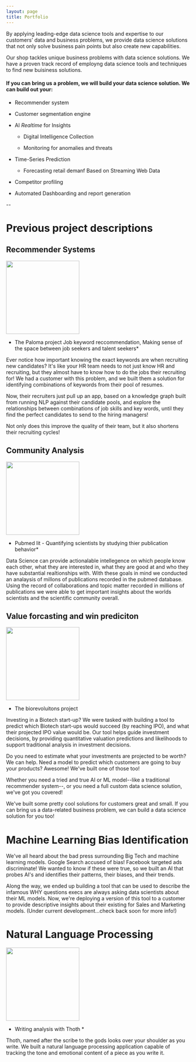 ```yaml
---
layout: page
title: Portfolio
---
```


By applying leading-edge data science tools and expertise to our customers’ data and business problems, we provide data science solutions that not only solve business pain points but also create new capabilities. 

Our shop tackles unique business problems with data science solutions. We have a proven track record of employng data science tools and techniques to find new buisiness solutions. 
 
#### If you can bring us a problem, we will build your data science solution. We can build out your:

- Recommender system

- Customer segmentation engine

- AI _Realtime_ for Insights 

    * Digital Intelligence Collection
    
    * Monitoring for anomalies and threats

- Time-Series Prediction 
    
    * Forecasting retail demanf Based on Streaming Web Data

- Competitor profiling

- Automated Dashboarding and report generation

--

# Previous project descriptions

## Recommender Systems


<div class="col-md-4" markdown="1">
  <img height="200px" class="center-block" src="../img/graphbluebiorevs.jpg">
  </div>

* The Paloma project Job keyword reccommendation, Making sense of the space between job seekers and talent seekers* 

Ever notice how important knowing the exact keywords are when recruiting new candidates? It's like your HR team needs to not just know HR and recruiting, but they almost have to know how to do the jobs their recruiting for! We had a customer with this problem, and we built them a solution for identifying combinations of keywords from their pool of resumes.

Now, their recruiters just pull up an app, based on a knowledge graph built from running NLP against their candidate pools, and explore the relationships between combinations of job skills and key words, until they find the perfect candidates to send to the hiring managers!

Not only does this improve the quality of their team, but it also shortens their recruiting cycles!


## Community Analysis

<div class="col-md-4" markdown="1">
  <img height="200px" class="center-block" src="../img/CommnityAnalysis.jpg">
  </div>

* Pubmed lit - Quantifying scientists by studying thier publication behavior* 

Data Science can provide actionalable intellegence on which people know each other, what they are interested in, what they are good at and who they have substantial realtionships with. With these goals in mind we conducted an analaysis of millons of publications recorded in the pubmed database. Using the record of collaborations and topic matter recorded in millions of publications we were able to get important insights about the worlds scientists and the scientific community overall.



## Value forcasting and win prediciton

<div class="col-md-4" markdown="1">
  <img height="200px" class="center-block" src="../img/IPOforecast.png">
  </div>

* The biorevoluitons project

Investing in a Biotech start-up? We were tasked with building a tool to predict which Biotech start-ups would succeed (by reaching IPO), and what their projected IPO value would be. Our tool helps guide investment decisions, by providing quantitative valuation predictions and likelihoods to support traditional analysis in investment decisions.

Do you need to estimate what your investments are projected to be worth? We can help. Need a model to predict which customers are going to buy your products? Awesome! We've built one of those too!

Whether you need a tried and true AI or ML model--like a traditional recommender system--, or you need a full custom data science solution, we've got you covered!

We've built some pretty cool solutions for customers great and small. If you can bring us a data-related business problem, we can build a data science solution for you too!



# Machine Learning Bias Identification
 We've all heard about the bad press surrounding Big Tech and machine learning models. Google Search accused of bias! Facebook targeted ads discriminate! We wanted to know if these were true, so we built an AI that probes AI's and identifies their patterns, their biases, and their trends.

Along the way, we ended up building a tool that can be used to describe the infamous WHY questions execs are always asking data scientists about their ML models. Now, we're deploying a version of this tool to a customer to provide descriptive insights about their existing for Sales and Marketing models.
(Under current development...check back soon for more info!)


# Natural Language Processing
 
<div class="col-md-4" markdown="1">
  <img height="200px" class="center-block" src="../img/Thoth_02.png">
  </div>

* Writing analysis with Thoth *

Thoth, named after the scribe to the gods looks over your shoulder as you write. We built a natural language processing application capable of tracking the tone and emotional content of a piece as you write it. 